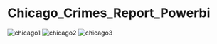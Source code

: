 # Chicago_Crimes_Report_Powerbi

![chicago1](https://github.com/ahmed0thman/Chicago_Crimes_Report_Powerbi/assets/59310650/92c56f0a-2347-4761-b53f-997d93615402)
![chicago2](https://github.com/ahmed0thman/Chicago_Crimes_Report_Powerbi/assets/59310650/8cc23f61-4b57-464f-8ec1-1a9a56a0c722)
![chicago3](https://github.com/ahmed0thman/Chicago_Crimes_Report_Powerbi/assets/59310650/2b405c86-6f74-4759-b3c8-95596393d308)

